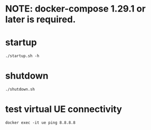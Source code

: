 # NOTE: docker-compose 1.29.1 or later is required.

# startup
```
./startup.sh -h
```

# shutdown
```
./shutdown.sh
```

# test virtual UE connectivity
```
docker exec -it ue ping 8.8.8.8
```
